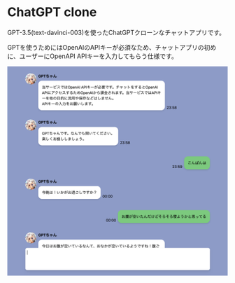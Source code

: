 # ChatGPT clone

GPT-3.5(text-davinci-003)を使ったChatGPTクローンなチャットアプリです。

GPTを使うためにはOpenAIのAPIキーが必須なため、チャットアプリの初めに、ユーザーにOpenAPI APIキーを入力してもらう仕様です。

![](./chatgpt-clone.png)
